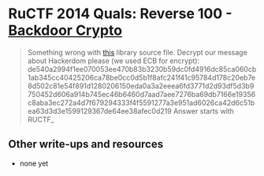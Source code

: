 # RuCTF 2014 Quals: Reverse 100 - [Backdoor Crypto](https://github.com/HackerDom/ructf-2014-quals/tree/master/tasks/backdoor_crypto)

> Something wrong with [this](main.asm) library source file. Decrypt our message about Hackerdom please (we used ECB for encrypt):
> de540a2994f1ee070053ee470b83b3230b59dc0fd4916dc85ca060cb1ab345cc40425206ca78be0cc0d5b1f8afc241f41c95784d178c20eb7e8d502c81e54f891d1280206150eda0a3a2eeea6fd3771d2d93df5d3b9750452d606a914b745ec46b6460d7aad7aee7276ba69db7166e19356c8aba3ec272a4d7f679294333f4f5591277a3e951ad6026ca42d6c51bea63d3d3e1599129367de64ee38afec0d219
> Answer starts with RUCTF\_

## Other write-ups and resources

* none yet
